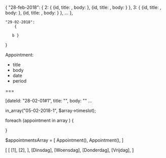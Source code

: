 
{
    "28-feb-2018":
    {
        2: {
            {id, title: , body: },
            {id, title: , body: }
        },
        3: {
            {id, title: , body: },
            {id, title: , body: }
        },
        ...
    },
    
    "29-02-2018":
        {
            
       b }
}




Appointment:
- title
- body
- date
- period

===


[dateId: "28-02-01#1", title: "", body: ""
...

 

in_array("05-02-2018-1", $array->timeslot);

foreach (appointment in array ) {
    
}

$appointmentsArray = 
[
    Appointment(),
    Appointment(),
]


[
    [
        [1],
        [2],
    ],
    [Dinsdag],
    [Woensdag],
    [Donderdag],
    [Vrijdag],
]